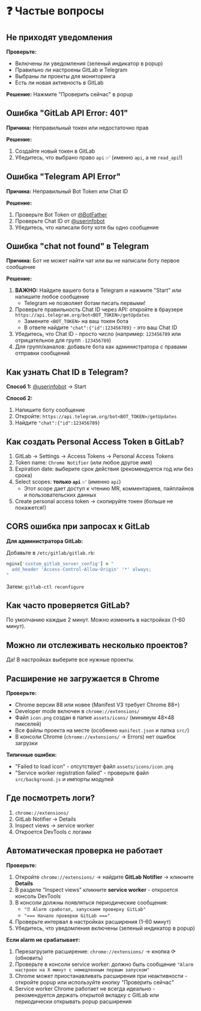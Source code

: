 # ❓ Частые вопросы

## Не приходят уведомления

**Проверьте:**
- Включены ли уведомления (зеленый индикатор в popup)
- Правильно ли настроены GitLab и Telegram
- Выбраны ли проекты для мониторинга
- Есть ли новая активность в GitLab

**Решение:** Нажмите "Проверить сейчас" в popup

## Ошибка "GitLab API Error: 401"

**Причина:** Неправильный токен или недостаточно прав

**Решение:**
1. Создайте новый токен в GitLab
2. Убедитесь, что выбрано право `api` ✅ (именно `api`, а не `read_api`!)

## Ошибка "Telegram API Error"

**Причина:** Неправильный Bot Token или Chat ID

**Решение:**
1. Проверьте Bot Token от [@BotFather](https://t.me/BotFather)
2. Проверьте Chat ID от [@userinfobot](https://t.me/userinfobot)
3. Убедитесь, что написали боту хотя бы одно сообщение

## Ошибка "chat not found" в Telegram

**Причина:** Бот не может найти чат или вы не написали боту первое сообщение

**Решение:**
1. **ВАЖНО:** Найдите вашего бота в Telegram и нажмите "Start" или напишите любое сообщение
   - Telegram не позволяет ботам писать первыми!
2. Проверьте правильность Chat ID через API: откройте в браузере `https://api.telegram.org/bot<BOT_TOKEN>/getUpdates`
   - Замените `<BOT_TOKEN>` на ваш токен бота
   - В ответе найдите `"chat":{"id":123456789}` - это ваш Chat ID
3. Убедитесь, что Chat ID - просто число (например: `123456789` или отрицательное для групп `-123456789`)
4. Для групп/каналов: добавьте бота как администратора с правами отправки сообщений

## Как узнать Chat ID в Telegram?

**Способ 1:** [@userinfobot](https://t.me/userinfobot) → Start

**Способ 2:**
1. Напишите боту сообщение
2. Откройте: `https://api.telegram.org/bot<BOT_TOKEN>/getUpdates`
3. Найдите `"chat":{"id":123456789}`

## Как создать Personal Access Token в GitLab?

1. GitLab → Settings → Access Tokens → Personal Access Tokens
2. Token name: `Chrome Notifier` (или любое другое имя)
3. Expiration date: выберите срок действия (рекомендуется год или без срока)
4. Select scopes: **только `api`** ✅ (именно `api`)
   - Этот scope дает доступ к чтению MR, комментариев, пайплайнов и пользовательских данных
5. Create personal access token → скопируйте токен (больше не покажется!)

## CORS ошибка при запросах к GitLab

**Для администратора GitLab:**

Добавьте в `/etc/gitlab/gitlab.rb`:
```ruby
nginx['custom_gitlab_server_config'] = "
  add_header 'Access-Control-Allow-Origin' '*' always;
"
```

Затем: `gitlab-ctl reconfigure`

## Как часто проверяется GitLab?

По умолчанию каждые 2 минут. Можно изменить в настройках (1-60 минут).

## Можно ли отслеживать несколько проектов?

Да! В настройках выберите все нужные проекты.

## Расширение не загружается в Chrome

**Проверьте:**
- Chrome версии 88 или новее (Manifest V3 требует Chrome 88+)
- Developer mode включен в `chrome://extensions/`
- Файл `icon.png` создан в папке `assets/icons/` (минимум 48×48 пикселей)
- Все файлы проекта на месте (особенно `manifest.json` и папка `src/`)
- В консоли Chrome (`chrome://extensions/` → Errors) нет ошибок загрузки

**Типичные ошибки:**
- "Failed to load icon" - отсутствует файл `assets/icons/icon.png`
- "Service worker registration failed" - проверьте файл `src/background.js` и импорты модулей

## Где посмотреть логи?

1. `chrome://extensions/`
2. GitLab Notifier → Details
3. Inspect views → service worker
4. Откроется DevTools с логами

## Автоматическая проверка не работает

**Проверьте:**
1. Откройте `chrome://extensions/` → найдите **GitLab Notifier** → кликните **Details**
2. В разделе "Inspect views" кликните **service worker** - откроется консоль DevTools
3. В консоли должны появляться периодические сообщения: 
   - `"⏰ Alarm сработал, запускаем проверку GitLab"`
   - `"=== Начало проверки GitLab ==="`
4. Проверьте интервал в настройках расширения (1-60 минут)
5. Убедитесь, что уведомления включены (зеленый индикатор в popup)

**Если alarm не срабатывает:**
1. Перезагрузите расширение: `chrome://extensions/` → кнопка ⟳ (обновить)
2. Проверьте в консоли service worker: должно быть сообщение `"Alarm настроен на X минут с немедленным первым запуском"`
3. Chrome может приостанавливать расширения при неактивности - откройте popup или используйте кнопку "Проверить сейчас"
4. Service worker Chrome работает не всегда идеально - рекомендуется держать открытой вкладку с GitLab или периодически открывать popup расширения
